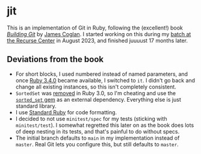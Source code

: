 # jit

This is an implementation of Git in Ruby, following the (excellent!) book
[*Building Git*][bg] by [James Coglan][jc]. I started working on this during my
[batch at the Recurse Center][rcblog] in August 2023, and finished juuuust 17
months later.

[bg]: <https://shop.jcoglan.com/building-git/>
[jc]: <https://jcoglan.com/>
[rcblog]: <https://benjaminwuethrich.dev/2023-08-06-recurse-center.html>

## Deviations from the book

- For short blocks, I used numbered instead of named parameters, and once [Ruby
  3.4.0][r3.4.0] became available, I switched to `it`. I didn't go back and
  change all existing instances, so this isn't completely consistent.
- `SortedSet` was [removed] in Ruby 3.0, so I'm cheating and use the
  [`sorted_set` gem][ssgem] as an external dependency. Everything else is just
  standard library.
- I use [Standard Ruby][standard] for code formatting.
- I decided to not use `minitest/spec` for my tests (sticking with
  `minitest/test`). I somewhat regretted this later on as the book does lots of
  deep nesting in its tests, and that's painful to do without specs.
- The initial branch defaults to `main` in my implementation instead of
  `master`. Real Git lets you configure this, but still defaults to `master`.

[r3.4.0]: <https://www.ruby-lang.org/en/news/2024/12/25/ruby-3-4-0-released/>
[removed]: <https://github.com/ruby/set/pull/2>
[ssgem]: <https://rubygems.org/gems/sorted_set>
[standard]: <https://github.com/standardrb/standard>
